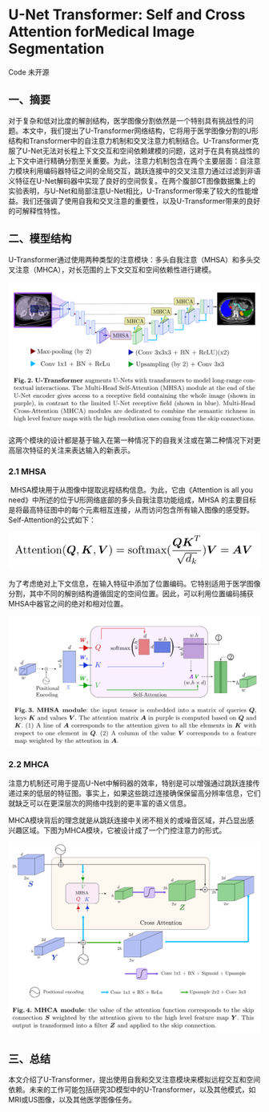 # U-Net Transformer: Self and Cross Attention forMedical Image Segmentation

Code 未开源

## 一、摘要

​		对于复杂和低对比度的解剖结构，医学图像分割依然是一个特别具有挑战性的问题。本文中，我们提出了U-Transformer网络结构，它将用于医学图像分割的U形结构和Transformer中的自注意力机制和交叉注意力机制结合。U-Transformer克服了U-Net无法对长程上下文交互和空间依赖建模的问题，这对于在具有挑战性的上下文中进行精确分割至关重要。为此，注意力机制包含在两个主要层面：自注意力模块利用编码器特征之间的全局交互，跳跃连接中的交叉注意力通过过滤到非语义特征在U-Net解码器中实现了良好的空间恢复。在两个腹部CT图像数据集上的实验表明，与U-Net和局部注意U-Net相比，U-Transformer带来了较大的性能增益。我们还强调了使用自我和交叉注意的重要性，以及U-Transformer带来的良好的可解释性特性。

## 二、模型结构

​		U-Transformer通过使用两种类型的注意模块：多头自我注意（MHSA）和多头交叉注意（MHCA），对长范围的上下文交互和空间依赖性进行建模。

<img src="./image-20210823201435066.png" alt="image-20210823201435066" style="zoom:67%;" />

​		这两个模块的设计都是基于输入在第一种情况下的自我关注或在第二种情况下对更高层次特征的关注来表达输入的新表示。

### 2.1 MHSA

​		MHSA模块用于从图像中提取远程结构信息。为此，它由《Attention is all you need》中所述的位于U形网络底部的多头自我注意功能组成，MHSA 的主要目标是将最高特征图中的每个元素相互连接，从而访问包含所有输入图像的感受野。Self-Attention的公式如下：

![image-20210823203309961](./image-20210823203309961.png)

​		为了考虑绝对上下文信息，在输入特征中添加了位置编码。它特别适用于医学图像分割，其中不同的解剖结构遵循固定的空间位置。因此，可以利用位置编码捕获MHSA中器官之间的绝对和相对位置。

<img src="./image-20210823203723430.png" alt="image-20210823203723430" style="zoom:67%;" />

### 2.2 MHCA

注意力机制还可用于提高U-Net中解码器的效率，特别是可以增强通过跳跃连接传递过来的低层的特征图。事实上，如果这些跳过连接确保保留高分辨率信息，它们就缺乏可以在更深层次的网络中找到的更丰富的语义信息。

MHCA模块背后的理念就是从跳跃连接中关闭不相关的或噪音区域，并凸显出感兴趣区域。下图为MHCA模块，它被设计成了一个门控注意力的形式。

<img src="./image-20210823205007284.png" alt="image-20210823205007284" style="zoom:67%;" />

## 三、总结

本文介绍了U-Transformer，提出使用自我和交叉注意模块来模拟远程交互和空间依赖。未来的工作可能包括研究3D模型中的U-Transformer，以及其他模式，如MRI或US图像，以及其他医学图像任务。


